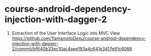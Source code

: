 # course-android-dependency-injection-with-dagger-2


1. Extraction of the User Interface Logic into MVC View
https://github.com/YamamotoDesu/course-android-dependency-injection-with-dagger-2/commit/bf640b33ec10ac4aee193a4c641e3417e91c6068
